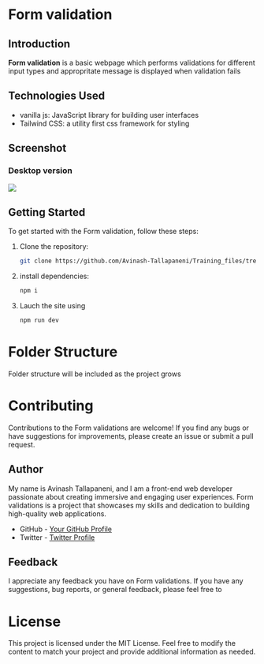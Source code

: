 # Form validation

## Introduction

**Form validation** is a basic webpage which performs validations for different input types and appropritate message is displayed when validation fails

## Technologies Used

- vanilla js: JavaScript library for building user interfaces
- Tailwind CSS: a utility first css framework for styling

## Screenshot

### Desktop version

![](./fullpage.png)

## Getting Started

To get started with the Form validation, follow these steps:

1. Clone the repository:

   ```bash
   git clone https://github.com/Avinash-Tallapaneni/Training_files/tree/main/project5-formValidation
   ```

2. install dependencies:

   ```bash
   npm i
   ```

3. Lauch the site using

   ```bash
   npm run dev
   ```

# Folder Structure

Folder structure will be included as the project grows

# Contributing

Contributions to the Form validations are welcome! If you find any bugs or have suggestions for improvements, please create an issue or submit a pull request.

## Author

My name is Avinash Tallapaneni, and I am a front-end web developer passionate about creating immersive and engaging user experiences. Form validations is a project that showcases my skills and dedication to building high-quality web applications.

- GitHub - [Your GitHub Profile](https://github.com/avinash-tallapaneni)
- Twitter - [Twitter Profile](https://twitter.com/TallapaneniAvi)

## Feedback

I appreciate any feedback you have on Form validations. If you have any suggestions, bug reports, or general feedback, please feel free to

# License

This project is licensed under the MIT License.
Feel free to modify the content to match your project and provide additional information as needed.
